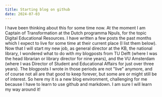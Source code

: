 ```yaml
---
title: Starting blog on github
date: 2024-07-03
---
```

I have been thinking about this for some time now. At the moment I am Captain of Transformation at the Dutch programma Npuls, for the topic Digital Educational Resources.
I have written a few posts the past months which I expect to live for some time at their current place (I list them below). 
Now that I will start my new job, as general director at the KB, the national library, I wondered what to do with my blogposts from TU Delft 
(where I was the head librarian or library director for nine years), and the VU Amsterdam (where I was Director of Student and Educational Affairs for just over three years).
The blogposts I wrote in those periods are not "live" anymore, and of course not all are that good to keep forever, 
but some are or might still be of interest. 
So here my it is a new blog environment, challenging for me because I have to learn to use github and markdown. 
I am sure I will learn my way around it! 

